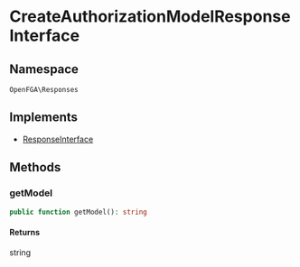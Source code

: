 # CreateAuthorizationModelResponseInterface


## Namespace
`OpenFGA\Responses`

## Implements
* [ResponseInterface](Responses/ResponseInterface.md)



## Methods
### getModel


```php
public function getModel(): string
```



#### Returns
string

